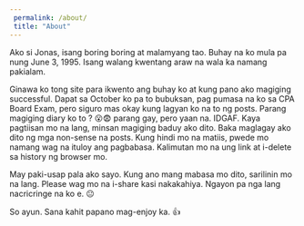 ```yaml
---
 permalink: /about/
 title: "About"
---
```


Ako si Jonas, isang boring boring at malamyang tao.
Buhay na ko mula pa nung June 3, 1995.
Isang walang kwentang araw na wala ka namang pakialam.

Ginawa ko tong site para ikwento ang buhay ko at kung pano ako magiging successful.
Dapat sa October ko pa to bubuksan, pag pumasa na ko sa CPA Board Exam, pero siguro mas okay kung lagyan ko na to ng posts.
Parang magiging diary ko to ? 😮😨 parang gay, pero yaan na. IDGAF.
Kaya pagtiisan mo na lang, minsan magiging baduy ako dito.
Baka maglagay ako dito ng mga non-sense na posts.
Kung hindi mo na matiis, pwede mo namang wag na ituloy ang pagbabasa.
Kalimutan mo na ung link at i-delete sa history ng browser mo.

May paki-usap pala ako sayo.
Kung ano mang mabasa mo dito, sarilinin mo na lang.
Please wag mo na i-share kasi nakakahiya.
Ngayon pa nga lang nacricringe na ko e. :neutral_face:

So ayun. Sana kahit papano mag-enjoy ka. :+1:
